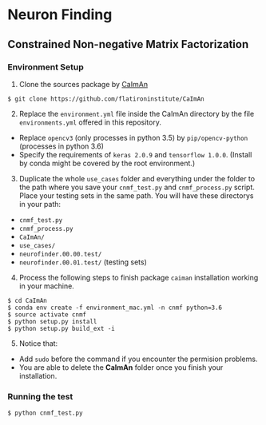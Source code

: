 # Neuron Finding

## Constrained Non-negative Matrix Factorization

### Environment Setup

1. Clone the sources package by [CaImAn](https://github.com/flatironinstitute/CaImAn)

```
$ git clone https://github.com/flatironinstitute/CaImAn
```

2. Replace the `environment.yml` file inside the CaImAn directory by the file `environments.yml` offered in this repository. 

- Replace `opencv3` (only processes in python 3.5) by `pip/opencv-python` (processes in python 3.6)
- Specify the requirements of `keras 2.0.9` and `tensorflow 1.0.0`. (Install by conda might be covered by the root environment.)

3. Duplicate the whole `use_cases` folder and everything under the folder to the path where you save your `cnmf_test.py` and `cnmf_process.py` script. Place your testing sets in the same path. You will have these directorys in your path:

- `cnmf_test.py`
- `cnmf_process.py`
- `CaImAn/`
- `use_cases/`
- `neurofinder.00.00.test/`
- `neurofinder.00.01.test/` (testing sets)

4. Process the following steps to finish package `caiman` installation working in your machine.

```
$ cd CaImAn
$ conda env create -f environment_mac.yml -n cnmf python=3.6
$ source activate cnmf
$ python setup.py install
$ python setup.py build_ext -i
```
5. Notice that:
- Add `sudo` before the command if you encounter the permision problems.
- You are able to delete the **CaImAn** folder once you finish your installation. 

### Running the test

```
$ python cnmf_test.py
```
